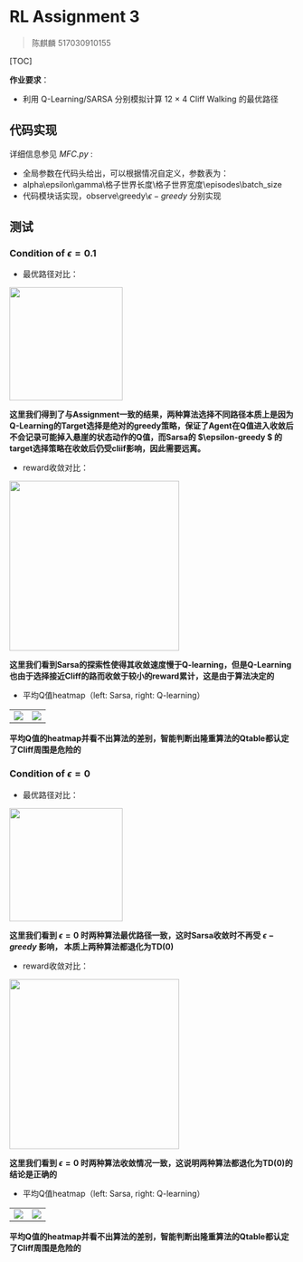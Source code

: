 # RL Assignment 3

> 陈麒麟 517030910155



[TOC]

**作业要求**：

- 利用 Q-Learning/SARSA 分别模拟计算 12 $\times$ 4 Cliff Walking 的最优路径



## 代码实现

详细信息参见 *MFC.py* :

-  全局参数在代码头给出，可以根据情况自定义，参数表为：
  - alpha\epsilon\gamma\格子世界长度\格子世界宽度\episodes\batch_size
- 代码模块话实现，observe\greedy\\$\epsilon-greedy$ 分别实现



## 测试

### Condition of  $\epsilon = 0.1$ 

- 最优路径对比：

<img style="height:200px;" src="http://kylinhub.oss-cn-shanghai.aliyuncs.com/2020-04-23-133530.png">

**这里我们得到了与Assignment一致的结果，两种算法选择不同路径本质上是因为Q-Learning的Target选择是绝对的greedy策略，保证了Agent在Q值进入收敛后不会记录可能掉入悬崖的状态动作的Q值，而Sarsa的 $\epsilon-greedy $ 的target选择策略在收敛后仍受cliif影响，因此需要远离。**



- reward收敛对比：

<img style="height:300px;" src="http://kylinhub.oss-cn-shanghai.aliyuncs.com/2020-04-23-%E6%88%AA%E5%B1%8F2020-04-23%20%E4%B8%8B%E5%8D%889.28.08.png">

**这里我们看到Sarsa的探索性使得其收敛速度慢于Q-learning，但是Q-Learning也由于选择接近Cliff的路而收敛于较小的reward累计，这是由于算法决定的**



- 平均Q值heatmap（left: Sarsa, right: Q-learning）

<table>
<tr>
<td>
<a><img src="http://kylinhub.oss-cn-shanghai.aliyuncs.com/2020-04-23-Figure_1.png"></a>
</td>
<td>
<a><img src="http://kylinhub.oss-cn-shanghai.aliyuncs.com/2020-04-23-Figure_2.png"></a>
</td>
</tr>
</table>

**平均Q值的heatmap并看不出算法的差别，智能判断出隆重算法的Qtable都认定了Cliff周围是危险的**



### Condition of  $\epsilon = 0$ 

- 最优路径对比：

<img style="height:200px;" src="http://kylinhub.oss-cn-shanghai.aliyuncs.com/2020-04-23-%E6%88%AA%E5%B1%8F2020-04-23%20%E4%B8%8B%E5%8D%8810.05.07.png">

**这里我们看到 $\epsilon = 0$ 时两种算法最优路径一致，这时Sarsa收敛时不再受 $\epsilon-greedy$ 影响， 本质上两种算法都退化为TD(0)**



- reward收敛对比：

<img style="height:300px;" src="http://kylinhub.oss-cn-shanghai.aliyuncs.com/2020-04-23-Figure_0.png">

**这里我们看到 $\epsilon = 0$ 时两种算法收敛情况一致，这说明两种算法都退化为TD(0)的结论是正确的**



- 平均Q值heatmap（left: Sarsa, right: Q-learning）

<table>
<tr>
<td>
<a><img src="http://kylinhub.oss-cn-shanghai.aliyuncs.com/2020-04-23-Figure_1-1.png"></a>
</td>
<td>
<a><img src="http://kylinhub.oss-cn-shanghai.aliyuncs.com/2020-04-23-Figure_2-1.png"></a>
</td>
</tr>
</table>

**平均Q值的heatmap并看不出算法的差别，智能判断出隆重算法的Qtable都认定了Cliff周围是危险的**

